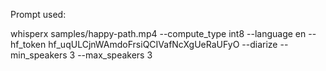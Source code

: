Prompt used:

whisperx samples/happy-path.mp4 --compute_type int8 --language en --hf_token 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 --diarize --min_speakers 3 --max_speakers 3
